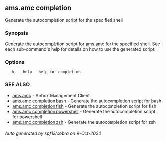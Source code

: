 ## ams.amc completion

Generate the autocompletion script for the specified shell

### Synopsis

Generate the autocompletion script for ams.amc for the specified shell.
See each sub-command's help for details on how to use the generated script.


### Options

```
  -h, --help   help for completion
```

### SEE ALSO

* [ams.amc](ams.amc.md)	 - Anbox Management Client
* [ams.amc completion bash](ams.amc_completion_bash.md)	 - Generate the autocompletion script for bash
* [ams.amc completion fish](ams.amc_completion_fish.md)	 - Generate the autocompletion script for fish
* [ams.amc completion powershell](ams.amc_completion_powershell.md)	 - Generate the autocompletion script for powershell
* [ams.amc completion zsh](ams.amc_completion_zsh.md)	 - Generate the autocompletion script for zsh

###### Auto generated by spf13/cobra on 9-Oct-2024
